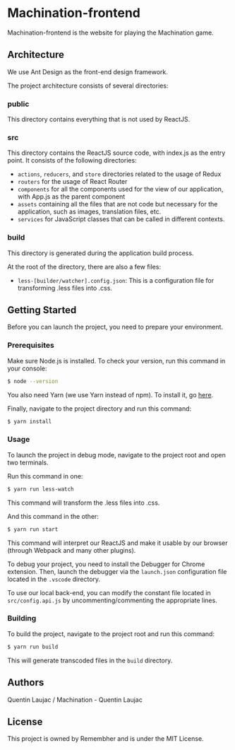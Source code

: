 # Machination-frontend

Machination-frontend is the website for playing the Machination game.

## Architecture

We use Ant Design as the front-end design framework.

The project architecture consists of several directories:

### public

This directory contains everything that is not used by ReactJS.

### src

This directory contains the ReactJS source code, with index.js as the entry point. It consists of the following directories:

- `actions`, `reducers`, and `store` directories related to the usage of Redux
- `routers` for the usage of React Router
- `components` for all the components used for the view of our application, with App.js as the parent component
- `assets` containing all the files that are not code but necessary for the application, such as images, translation files, etc.
- `services` for JavaScript classes that can be called in different contexts.

### build

This directory is generated during the application build process.

At the root of the directory, there are also a few files:

- `less-[builder/watcher].config.json`: This is a configuration file for transforming .less files into .css.

## Getting Started

Before you can launch the project, you need to prepare your environment.

### Prerequisites

Make sure Node.js is installed. To check your version, run this command in your console:

```sh
$ node --version
```

You also need Yarn (we use Yarn instead of npm). To install it, go [here](https://yarnpkg.com/getting-started/install).

Finally, navigate to the project directory and run this command:

```sh
$ yarn install
```

### Usage

To launch the project in debug mode, navigate to the project root and open two terminals.

Run this command in one:

```sh
$ yarn run less-watch
```

This command will transform the .less files into .css.

And this command in the other:

```sh
$ yarn run start
```

This command will interpret our ReactJS and make it usable by our browser (through Webpack and many other plugins).

To debug your project, you need to install the Debugger for Chrome extension. Then, launch the debugger via the `launch.json` configuration file located in the `.vscode` directory.

To use our local back-end, you can modify the constant file located in `src/config.api.js` by uncommenting/commenting the appropriate lines.

### Building

To build the project, navigate to the project root and run this command:

```sh
$ yarn run build
```

This will generate transcoded files in the `build` directory.

## Authors

Quentin Laujac / Machination - Quentin Laujac

## License

This project is owned by Remembher and is under the MIT License.

